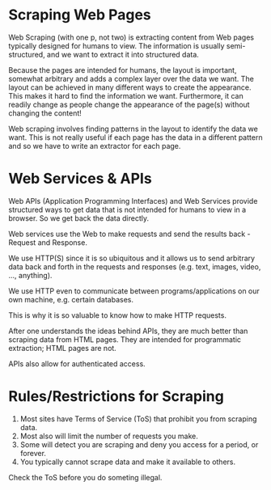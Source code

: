 # Scraping Web Pages

Web Scraping (with one p, not two) is extracting content
from Web pages typically designed for humans to view.
The information is usually semi-structured, and we want to extract
it into structured data.

Because the pages are intended for humans, the layout is important, somewhat arbitrary and adds a
complex layer over the data we want.  The layout can be achieved in many different ways to create
the appearance. This makes it hard to find the information we want. Furthermore, it can readily
change as people change the appearance of the page(s) without changing the content!

Web scraping  involves finding patterns in the layout to identify the data we want.
This is not really useful if each page has the data in a different pattern and so we
have to write an extractor for each page.


# Web Services & APIs

Web APIs (Application Programming Interfaces) and Web Services
provide structured ways to get data that is not  intended
for humans to view in a browser. So we get back the data directly.

Web services use the Web to make requests and send the results back -
Request and Response.

We use HTTP(S) since it is so ubiquitous and it allows us to send
arbitrary data back and forth in the requests and responses (e.g.
text, images, video, ..., anything).

We use HTTP even to communicate between programs/applications on our own machine,
e.g. certain databases.

This is why it is so valuable to know how to make HTTP requests.


After one understands the ideas behind APIs,
they are much better than scraping data from HTML pages.
They are intended for programmatic extraction; HTML pages are not.

APIs also allow for authenticated access.


# Rules/Restrictions for Scraping

1. Most sites have Terms of Service (ToS) that
prohibit you from scraping data.
1. Most also will limit the number of requests you make.
1. Some will detect you are scraping and deny you access for
   a period, or forever.
1. You typically cannot scrape data and make it available to others.


Check the ToS before you do someting illegal.

